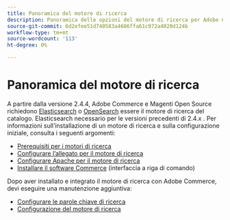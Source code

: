 ```yaml
---
title: Panoramica del motore di ricerca
description: Panoramica delle opzioni del motore di ricerca per Adobe Commerce e Magenti Open Source.
source-git-commit: 6d2efee51d740583a4606ffa61c972a4020d124b
workflow-type: tm+mt
source-wordcount: '113'
ht-degree: 0%

---
```



# Panoramica del motore di ricerca

A partire dalla versione 2.4.4, Adobe Commerce e Magenti Open Source richiedono [Elasticsearch] o [OpenSearch] essere il motore di ricerca del catalogo. Elasticsearch necessario per le versioni precedenti di 2.4.x . Per informazioni sull’installazione di un motore di ricerca e sulla configurazione iniziale, consulta i seguenti argomenti:

- [Prerequisiti per i motori di ricerca](../../installation/prerequisites/search-engine/overview.md)
- [Configurare l’allegato per il motore di ricerca](../../installation/prerequisites/search-engine/configure-nginx.md)
- [Configurare Apache per il motore di ricerca](../../installation/prerequisites/search-engine/configure-apache.md)
- [Installare il software Commerce](../../installation/composer.md) (interfaccia a riga di comando)

Dopo aver installato e integrato il motore di ricerca con Adobe Commerce, devi eseguire una manutenzione aggiuntiva:

- [Configurare le parole chiave di ricerca](search-stopwords.md)
- [Configurazione del motore di ricerca](configure-search-engine.md)

<!-- Link Definitions -->

[Elasticsearch]: https://www.elastic.co
[OpenSearch]: https://opensearch.org/docs/latest/opensearch/install/index/
